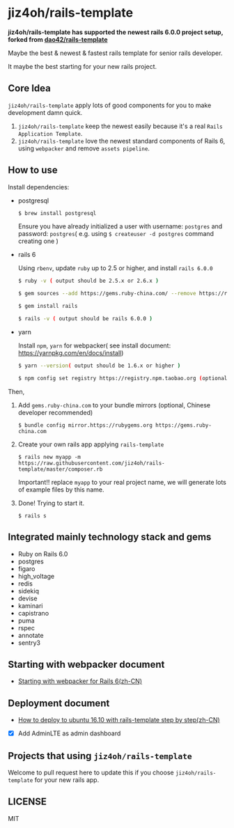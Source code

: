 # jiz4oh/rails-template

**jiz4oh/rails-template has supported the newest rails 6.0.0 project setup, forked from [dao42/rails-template](https://github.com/dao42/rails-template)**

Maybe the best & newest & fastest rails template for senior rails developer.

It maybe the best starting for your new rails project.

## Core Idea

`jiz4oh/rails-template` apply lots of good components for you to make development damn quick.

1. `jiz4oh/rails-template` keep the newest easily because it's a real `Rails Application Template`.
2. `jiz4oh/rails-template` love the newest standard components of Rails 6, using `webpacker` and remove `assets pipeline`.

## How to use

Install dependencies:

* postgresql

    ```bash
    $ brew install postgresql
    ```

    Ensure you have already initialized a user with username: `postgres` and password: `postgres`( e.g. using `$ createuser -d postgres` command creating one )

* rails 6

    Using `rbenv`, update `ruby` up to 2.5 or higher, and install `rails 6.0.0`

    ```bash
    $ ruby -v ( output should be 2.5.x or 2.6.x )

    $ gem sources --add https://gems.ruby-china.com/ --remove https://rubygems.com/` (optional, Chinese developer recommend)

    $ gem install rails

    $ rails -v ( output should be rails 6.0.0 )
    ```

* yarn

    Install `npm`, `yarn` for webpacker( see install document: https://yarnpkg.com/en/docs/install)

    ```bash
    $ yarn --version( output should be 1.6.x or higher )

    $ npm config set registry https://registry.npm.taobao.org (optional, Chinese developer recommend)
    ```

Then,

1. Add `gems.ruby-china.com` to your bundle mirrors (optional, Chinese developer recommended)

    `$ bundle config mirror.https://rubygems.org https://gems.ruby-china.com`

2. Create your own rails app applying `rails-template`

    `$ rails new myapp -m https://raw.githubusercontent.com/jiz4oh/rails-template/master/composer.rb`

    Important!! replace `myapp` to your real project name, we will generate lots of example files by this name.

3. Done! Trying to start it.

    `$ rails s`

## Integrated mainly technology stack and gems

* Ruby on Rails 6.0
* postgres
* figaro
* high_voltage
* redis
* sidekiq
* devise
* kaminari
* capistrano
* puma
* rspec
* annotate
* sentry3

## Starting with webpacker document

* [Starting with webpacker for Rails 6(zh-CN)](https://ruby-china.org/topics/38832)

## Deployment document

* [How to deploy to ubuntu 16.10 with rails-template step by step(zh-CN)](https://github.com/jiz4oh/rails-template/wiki/how-to-deploy-rails-to-ubuntu1404-with-rails-template)

* [x] Add AdminLTE as admin dashboard

## Projects that using `jiz4oh/rails-template`

Welcome to pull request here to update this if you choose `jiz4oh/rails-template` for your new rails app.

## LICENSE

MIT
